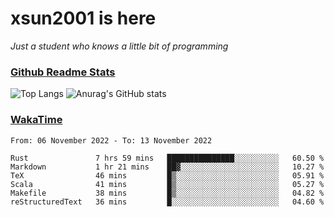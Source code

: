 # xsun2001 is here

*Just a student who knows a little bit of programming*

### [Github Readme Stats](https://github.com/anuraghazra/github-readme-stats)

![Top Langs](https://github-readme-stats.vercel.app/api/top-langs/?username=xsun2001&layout=compact&theme=radical) ![Anurag's GitHub stats](https://github-readme-stats.vercel.app/api?username=xsun2001&show_icons=true&theme=radical)

### [WakaTime](https://wakatime.com)

<!--START_SECTION:waka-->

```text
From: 06 November 2022 - To: 13 November 2022

Rust               7 hrs 59 mins   ███████████████░░░░░░░░░░   60.50 %
Markdown           1 hr 21 mins    ██▓░░░░░░░░░░░░░░░░░░░░░░   10.27 %
TeX                46 mins         █▒░░░░░░░░░░░░░░░░░░░░░░░   05.91 %
Scala              41 mins         █▒░░░░░░░░░░░░░░░░░░░░░░░   05.27 %
Makefile           38 mins         █▒░░░░░░░░░░░░░░░░░░░░░░░   04.82 %
reStructuredText   36 mins         █░░░░░░░░░░░░░░░░░░░░░░░░   04.60 %
```

<!--END_SECTION:waka-->
